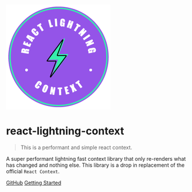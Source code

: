![logo](media/logo.png)

# react-lightning-context

> This is a performant and simple react context.

A super performant lightning fast context library that only re-renders what has changed and nothing else. This library is a drop in replacement of the official `React Context`.

[GitHub](https://github.com/guiyep/react-lightning-context)
[Getting Started](#react-lightning-context)
